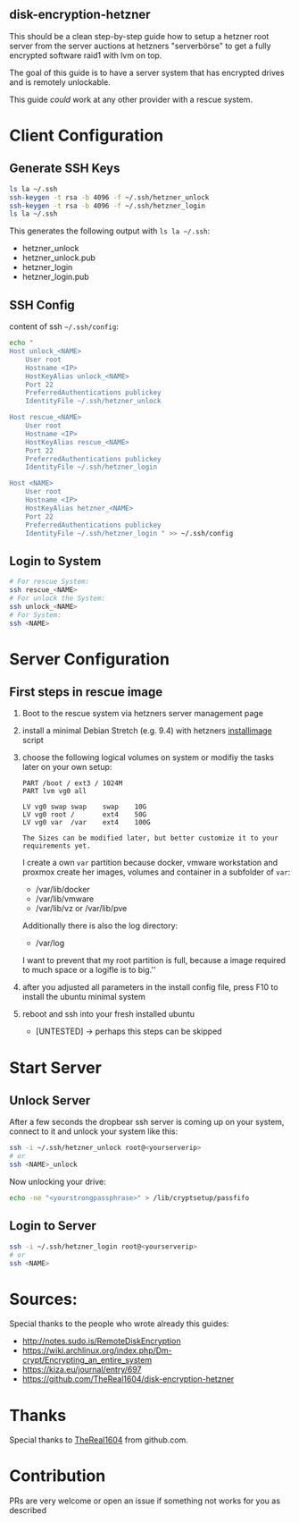 ## disk-encryption-hetzner

This should be a clean step-by-step guide how to setup a hetzner root server from the server auctions at hetzners "serverbörse" to get a fully encrypted software raid1 with lvm on top.

The goal of this guide is to have a server system that has encrypted drives and is remotely unlockable.

This guide *could* work at any other provider with a rescue system.


# Client Configuration

## Generate SSH Keys
```bash
ls la ~/.ssh
ssh-keygen -t rsa -b 4096 -f ~/.ssh/hetzner_unlock
ssh-keygen -t rsa -b 4096 -f ~/.ssh/hetzner_login
ls la ~/.ssh
```

This generates the following output with `ls la ~/.ssh`:
- hetzner_unlock
- hetzner_unlock.pub
- hetzner_login
- hetzner_login.pub


## SSH Config
content of ssh `~/.ssh/config`:
```bash
echo "
Host unlock_<NAME>
	User root
	Hostname <IP>
    HostKeyAlias unlock_<NAME>
    Port 22
    PreferredAuthentications publickey
    IdentityFile ~/.ssh/hetzner_unlock

Host rescue_<NAME>
	User root
	Hostname <IP>
    HostKeyAlias rescue_<NAME>
    Port 22
    PreferredAuthentications publickey
    IdentityFile ~/.ssh/hetzner_login

Host <NAME>
	User root
	Hostname <IP>
	HostKeyAlias hetzner_<NAME>
    Port 22
	PreferredAuthentications publickey
    IdentityFile ~/.ssh/hetzner_login " >> ~/.ssh/config

```

## Login to System

```bash
# For rescue System:
ssh rescue_<NAME>
# For unlock the System:
ssh unlock_<NAME>
# For System:
ssh <NAME>

```

# Server Configuration

## First steps in rescue image

1. Boot to the rescue system via hetzners server management page
2. install a minimal Debian Stretch (e.g. 9.4) with hetzners [installimage](https://wiki.hetzner.de/index.php/Installimage) script 
3. choose the following logical volumes on system or modifiy the tasks later on your own setup:
 
   ```
   PART /boot / ext3 / 1024M
   PART lvm vg0 all

   LV vg0 swap swap    swap    10G
   LV vg0 root /       ext4    50G
   LV vg0 var  /var    ext4    100G
   ```
   
   `The Sizes can be modified later, but better customize it to your requirements yet.`

   I create a own `var` partition because docker, vmware workstation and proxmox create her images, volumes and container in a subfolder of `var`:
   * /var/lib/docker
   * /var/lib/vmware
   * /var/lib/vz or /var/lib/pve

   Additionally there is also the log directory:
   * /var/log

   I want to prevent that my root partition is full, because a image required to much space or a logifle is to big.''

4. after you adjusted all parameters in the install config file, press F10 to install the ubuntu minimal system
5. reboot and ssh into your fresh installed ubuntu 
    * [UNTESTED] -> perhaps this steps can be skipped



# Start Server
## Unlock Server
After a few seconds the dropbear ssh server is coming up on your system, connect to it and unlock your system like this:

```bash
ssh -i ~/.ssh/hetzner_unlock root@<yourserverip>
# or 
ssh <NAME>_unlock
```
Now unlocking your drive:
```bash
echo -ne "<yourstrongpassphrase>" > /lib/cryptsetup/passfifo
```

## Login to Server

```bash
ssh -i ~/.ssh/hetzner_login root@<yourserverip>
# or
ssh <NAME>
```


# Sources:
Special thanks to the people who wrote already this guides:

- http://notes.sudo.is/RemoteDiskEncryption
- https://wiki.archlinux.org/index.php/Dm-crypt/Encrypting_an_entire_system
- https://kiza.eu/journal/entry/697
- https://github.com/TheReal1604/disk-encryption-hetzner

# Thanks
Special thanks to [TheReal1604](https://github.com/TheReal1604) from github.com.

# Contribution
PRs are very welcome or open an issue if something not works for you as described
